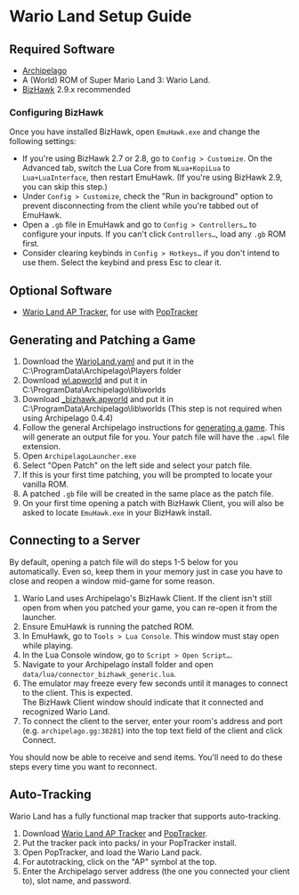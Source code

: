 # Wario Land Setup Guide

## Required Software

- [Archipelago](https://github.com/ArchipelagoMW/Archipelago/releases)
- A (World) ROM of Super Mario Land 3: Wario Land.
- [BizHawk](https://tasvideos.org/BizHawk/ReleaseHistory) 2.9.x recommended

### Configuring BizHawk

Once you have installed BizHawk, open `EmuHawk.exe` and change the following settings:

- If you're using BizHawk 2.7 or 2.8, go to `Config > Customize`. On the Advanced tab, switch the Lua Core from
`NLua+KopiLua` to `Lua+LuaInterface`, then restart EmuHawk. (If you're using BizHawk 2.9, you can skip this step.)
- Under `Config > Customize`, check the "Run in background" option to prevent disconnecting from the client while you're
tabbed out of EmuHawk.
- Open a `.gb` file in EmuHawk and go to `Config > Controllers…` to configure your inputs. If you can't click
`Controllers…`, load any `.gb` ROM first.
- Consider clearing keybinds in `Config > Hotkeys…` if you don't intend to use them. Select the keybind and press Esc to
clear it.

## Optional Software

- [Wario Land AP Tracker](https://github.com/randomcodegen/wl_ap_tracker/releases/latest), for use with
[PopTracker](https://github.com/black-sliver/PopTracker/releases)

## Generating and Patching a Game

1. Download the [WarioLand.yaml](https://github.com/randomcodegen/Archipelago_WL/releases/latest) and put it in the C:\ProgramData\Archipelago\Players folder
2. Download [wl.apworld](https://github.com/randomcodegen/Archipelago_WL/releases/latest) and put it in C:\ProgramData\Archipelago\lib\worlds
3. Download [_bizhawk.apworld](https://github.com/Zunawe/Archipelago/releases/tag/bizhawk_beta-2) and put it in C:\ProgramData\Archipelago\lib\worlds (This step is not required when using Archipelago 0.4.4)
3. Follow the general Archipelago instructions for [generating a game](../../Archipelago/setup/en#generating-a-game).
This will generate an output file for you. Your patch file will have the `.apwl` file extension.
4. Open `ArchipelagoLauncher.exe`
5. Select "Open Patch" on the left side and select your patch file.
6. If this is your first time patching, you will be prompted to locate your vanilla ROM.
7. A patched `.gb` file will be created in the same place as the patch file.
8. On your first time opening a patch with BizHawk Client, you will also be asked to locate `EmuHawk.exe` in your
BizHawk install.

## Connecting to a Server

By default, opening a patch file will do steps 1-5 below for you automatically. Even so, keep them in your memory just
in case you have to close and reopen a window mid-game for some reason.

1. Wario Land uses Archipelago's BizHawk Client. If the client isn't still open from when you patched your game,
you can re-open it from the launcher.
2. Ensure EmuHawk is running the patched ROM.
3. In EmuHawk, go to `Tools > Lua Console`. This window must stay open while playing.
4. In the Lua Console window, go to `Script > Open Script…`.
5. Navigate to your Archipelago install folder and open `data/lua/connector_bizhawk_generic.lua`.
6. The emulator may freeze every few seconds until it manages to connect to the client. This is expected.\
The BizHawk Client window should indicate that it connected and recognized Wario Land.
7. To connect the client to the server, enter your room's address and port (e.g. `archipelago.gg:38281`) into the
top text field of the client and click Connect.

You should now be able to receive and send items. You'll need to do these steps every time you want to reconnect.

## Auto-Tracking

Wario Land has a fully functional map tracker that supports auto-tracking.

1. Download [Wario Land AP Tracker](https://github.com/randomcodegen/wl_ap_tracker/releases/latest) and
[PopTracker](https://github.com/black-sliver/PopTracker/releases).
2. Put the tracker pack into packs/ in your PopTracker install.
3. Open PopTracker, and load the Wario Land pack.
4. For autotracking, click on the "AP" symbol at the top.
5. Enter the Archipelago server address (the one you connected your client to), slot name, and password.
